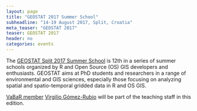 ```yaml
---
layout: page
title: "GEOSTAT 2017 Summer School"
subheadline: "14-19 August 2017, Split, Croatia"
meta_teaser: "GEOSTAT 2017"
teaser: GEOSTAT 2017
header: no
categories: events
---
```


The [GEOSTAT Split 2017 Summer School](https://geostat-course.org/2017) is 12th in a series of summer schools organized by R and Open Source (OS) GIS developers and enthusiasts. GEOSTAT aims at PhD students and researchers in a range of environmental and GIS sciences, especially those focusing on analyzing spatial and spatio-temporal gridded data in R and OS GIS.

[VaBaR member](/members/) [Virgilio Gómez-Rubio](http://www.uclm.es/profesorado/vgomez/) will be part of the teaching staff in this edition.

<img class="t60" src="{{ site.urlimg }}GEOSTAT_2017_flyer.jpg" alt="">
